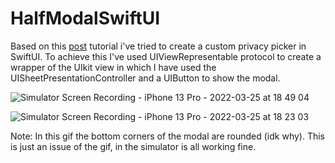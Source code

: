 # HalfModalSwiftUI
Based on this [post](https://www.donnywals.com/using-uisheetpresentationcontroller-in-swiftui/) tutorial i've tried to create a custom privacy picker in SwiftUI.
To achieve this I've used UIViewRepresentable protocol to create a wrapper of the UIkit view in which I have used the UISheetPresentationController and a UIButton to show the modal.

![Simulator Screen Recording - iPhone 13 Pro - 2022-03-25 at 18 49 04](https://user-images.githubusercontent.com/94223094/160174724-c4d949ac-feff-4775-a378-c24098603029.gif#gh-dark-mode-only)


![Simulator Screen Recording - iPhone 13 Pro - 2022-03-25 at 18 23 03](https://user-images.githubusercontent.com/94223094/160170753-df745f2a-758a-40d3-80f2-8e2015b0f213.gif#gh-light-mode-only)

Note: In this gif the bottom corners of the modal are rounded (idk why). This is just an issue of the gif, in the simulator is all working fine.
